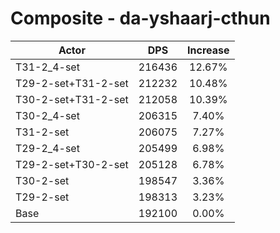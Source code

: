 # Composite - da-yshaarj-cthun
| Actor | DPS | Increase |
|---|:---:|:---:|
|T31-2_4-set|216436|12.67%|
|T29-2-set+T31-2-set|212232|10.48%|
|T30-2-set+T31-2-set|212058|10.39%|
|T30-2_4-set|206315|7.40%|
|T31-2-set|206075|7.27%|
|T29-2_4-set|205499|6.98%|
|T29-2-set+T30-2-set|205128|6.78%|
|T30-2-set|198547|3.36%|
|T29-2-set|198313|3.23%|
|Base|192100|0.00%|
